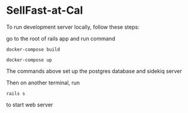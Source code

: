 # SellFast-at-Cal

To run development server locally, follow these steps:

go to the root of rails app and run command
```
docker-compose build
```
```
docker-compose up
```

The commands above set up the postgres database and sidekiq server

Then on another terminal, run 
```
rails s
```

to start web server
